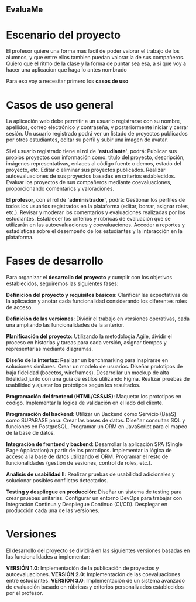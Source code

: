 ## EvaluaMe
# Escenario del proyecto

El profesor quiere una forma mas facil de poder valorar el trabajo de los alumnos, y que entre ellos tambien puedan valorar la de sus compañeros. Quiero que el ritmo de la clase
y la forma de puntar sea esa, a si que voy a hacer una aplicacion que haga lo antes nombrado

Para eso voy a necesitar primero los **casos de uso**

# Casos de uso general

La aplicación web debe permitir a un usuario registrarse con su nombre, apellidos, correo electrónico y contraseña, y posteriormente iniciar y cerrar sesión. Un usuario registrado podrá ver un listado de proyectos publicados por otros estudiantes, editar su perfil y subir una imagen de avatar.

Si el usuario registrado tiene el rol de **'estudiante'**, podrá:
Publicar sus propios proyectos con información como: título del proyecto, descripción, imágenes representativas, enlaces al código fuente o demos, estado del proyecto, etc.
Editar o eliminar sus proyectos publicados.
Realizar autoevaluaciones de sus proyectos basadas en criterios establecidos.
Evaluar los proyectos de sus compañeros mediante coevaluaciones, proporcionando comentarios y valoraciones.

El **profesor**, con el rol de **'administrador'**, podrá:
Gestionar los perfiles de todos los usuarios registrados en la plataforma (editar, borrar, asignar roles, etc.).
Revisar y moderar los comentarios y evaluaciones realizadas por los estudiantes.
Establecer los criterios y rúbricas de evaluación que se utilizarán en las autoevaluaciones y coevaluaciones.
Acceder a reportes y estadísticas sobre el desempeño de los estudiantes y la interacción en la plataforma.

# Fases de desarrollo

Para organizar el **desarrollo del proyecto** y cumplir con los objetivos establecidos, seguiremos las siguientes fases:

**Definición del proyecto y requisitos básicos**: Clarificar las expectativas de la aplicación y anotar cada funcionalidad considerando los diferentes roles de acceso.

**Definición de las versiones**: Dividir el trabajo en versiones operativas, cada una ampliando las funcionalidades de la anterior.

**Planificación del proyecto**: Utilizando la metodología Agile, dividir el proceso en historias y tareas para cada versión, asignar tiempos y representarlas mediante diagramas.

**Diseño de la interfaz**:
    Realizar un benchmarking para inspirarse en soluciones similares.
    Crear un modelo de usuarios.
    Diseñar prototipos de baja fidelidad (bocetos, wireframes).
    Desarrollar un mockup de alta fidelidad junto con una guía de estilos utilizando Figma.
    Realizar pruebas de usabilidad y ajustar los prototipos según los resultados.

**Programación del frontend (HTML/CSS/JS)**:
    Maquetar los prototipos en código.
    Implementar la lógica de validación en el lado del cliente.

**Programación del backend**:
    Utilizar un Backend como Servicio (BaaS) como SUPABASE para:
    Crear las bases de datos.
    Diseñar consultas SQL y funciones en PostgreSQL.
    Programar un ORM en JavaScript para el mapeo de la base de datos.

**Integración de frontend y backend**:
    Desarrollar la aplicación SPA (Single Page Application) a partir de los prototipos.
    Implementar la lógica de acceso a la base de datos utilizando el ORM.
    Programar el resto de funcionalidades (gestión de sesiones, control de roles, etc.).

**Análisis de usabilidad II**:
    Realizar pruebas de usabilidad adicionales y solucionar posibles conflictos detectados.

**Testing y despliegue en producción**:
    Diseñar un sistema de testing para crear pruebas unitarias.
    Configurar un entorno DevOps para trabajar con Integración Continua y Despliegue Continuo (CI/CD).
    Desplegar en producción cada una de las versiones.

# Versiones
El desarrollo del proyecto se dividirá en las siguientes versiones basadas en las funcionalidades a implementar:

**VERSIÓN 1.0**: Implementación de la publicación de proyectos y autoevaluaciones.
**VERSIÓN 2.0**: Implementación de las coevaluaciones entre estudiantes.
**VERSIÓN 3.0**: Implementación de un sistema avanzado de evaluación basado en rúbricas y criterios personalizados establecidos por el profesor.


